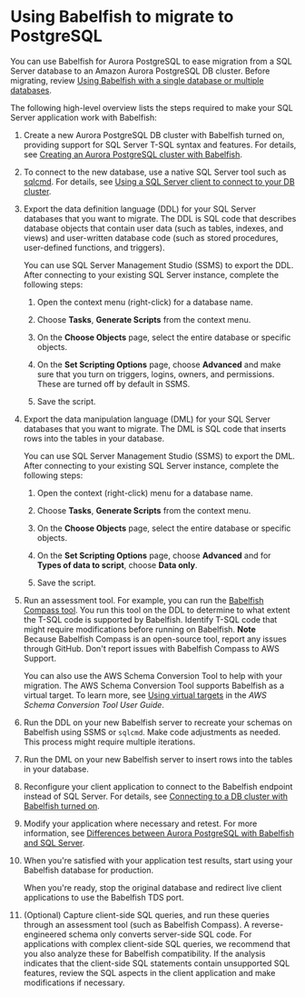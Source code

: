 # Using Babelfish to migrate to PostgreSQL<a name="babelfish-migration"></a>

You can use Babelfish for Aurora PostgreSQL to ease migration from a SQL Server database to an Amazon Aurora PostgreSQL DB cluster\. Before migrating, review [Using Babelfish with a single database or multiple databases](babelfish.md#babelfish-single_vs_multi_db)\. 

The following high\-level overview lists the steps required to make your SQL Server application work with Babelfish: 

1. Create a new Aurora PostgreSQL DB cluster with Babelfish turned on, providing support for SQL Server T\-SQL syntax and features\. For details, see [Creating an Aurora PostgreSQL cluster with Babelfish](babelfish-create.md)\.

1. To connect to the new database, use a native SQL Server tool such as [sqlcmd](https://docs.microsoft.com/en-us/sql/tools/sqlcmd-utility?view=sql-server-ver15)\. For details, see [Using a SQL Server client to connect to your DB cluster](babelfish-connect-sqlserver.md)\.

1. Export the data definition language \(DDL\) for your SQL Server databases that you want to migrate\. The DDL is SQL code that describes database objects that contain user data \(such as tables, indexes, and views\) and user\-written database code \(such as stored procedures, user\-defined functions, and triggers\)\.

   You can use SQL Server Management Studio \(SSMS\) to export the DDL\. After connecting to your existing SQL Server instance, complete the following steps:

   1. Open the context menu \(right\-click\) for a database name\.

   1. Choose **Tasks**, **Generate Scripts** from the context menu\.

   1. On the **Choose Objects** page, select the entire database or specific objects\.

   1. On the **Set Scripting Options** page, choose **Advanced** and make sure that you turn on triggers, logins, owners, and permissions\. These are turned off by default in SSMS\.

   1. Save the script\.

1. Export the data manipulation language \(DML\) for your SQL Server databases that you want to migrate\. The DML is SQL code that inserts rows into the tables in your database\.

   You can use SQL Server Management Studio \(SSMS\) to export the DML\. After connecting to your existing SQL Server instance, complete the following steps:

   1. Open the context \(right\-click\) menu for a database name\.

   1. Choose **Tasks**, **Generate Scripts** from the context menu\.

   1. On the **Choose Objects** page, select the entire database or specific objects\.

   1. On the **Set Scripting Options** page, choose **Advanced** and for **Types of data to script**, choose **Data only**\.

   1. Save the script\.

1. Run an assessment tool\. For example, you can run the [ Babelfish Compass tool](https://github.com/babelfish-for-postgresql/babelfish_compass/releases/latest)\. You run this tool on the DDL to determine to what extent the T\-SQL code is supported by Babelfish\. Identify T\-SQL code that might require modifications before running on Babelfish\.
**Note**  
Because Babelfish Compass is an open\-source tool, report any issues through GitHub\. Don't report issues with Babelfish Compass to AWS Support\.

   You can also use the AWS Schema Conversion Tool to help with your migration\. The AWS Schema Conversion Tool supports Babelfish as a virtual target\. To learn more, see [Using virtual targets](https://docs.aws.amazon.com/SchemaConversionTool/latest/userguide/CHAP_Mapping.VirtualTargets.html) in the *AWS Schema Conversion Tool User Guide*\.

1. Run the DDL on your new Babelfish server to recreate your schemas on Babelfish using SSMS or `sqlcmd`\. Make code adjustments as needed\. This process might require multiple iterations\.

1. Run the DML on your new Babelfish server to insert rows into the tables in your database\.

1. Reconfigure your client application to connect to the Babelfish endpoint instead of SQL Server\. For details, see [Connecting to a DB cluster with Babelfish turned on](babelfish-connect.md)\.

1. Modify your application where necessary and retest\. For more information, see [Differences between Aurora PostgreSQL with Babelfish and SQL Server](babelfish-compatibility.md)\.

1. When you're satisfied with your application test results, start using your Babelfish database for production\. 

   When you're ready, stop the original database and redirect live client applications to use the Babelfish TDS port\.

1. \(Optional\) Capture client\-side SQL queries, and run these queries through an assessment tool \(such as Babelfish Compass\)\. A reverse\-engineered schema only converts server\-side SQL code\. For applications with complex client\-side SQL queries, we recommend that you also analyze these for Babelfish compatibility\. If the analysis indicates that the client\-side SQL statements contain unsupported SQL features, review the SQL aspects in the client application and make modifications if necessary\.